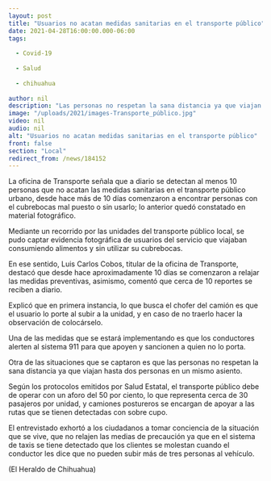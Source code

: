 ```yaml
---
layout: post
title: "Usuarios no acatan medidas sanitarias en el transporte público"
date: 2021-04-28T16:00:00.000-06:00
tags:
  
  - Covid-19
  
  - Salud
  
  - chihuahua
  
author: nil
description: "Las personas no respetan la sana distancia ya que viajan hasta dos personas en un mismo asiento"
image: "/uploads/2021/images-Transporte_público.jpg"
video: nil
audio: nil
alt: "Usuarios no acatan medidas sanitarias en el transporte público"
front: false
section: "Local"
redirect_from: /news/184152
---
```


La oficina de Transporte señala que a diario se detectan al menos 10 personas que no acatan las medidas sanitarias en el transporte público urbano, desde hace más de 10 días comenzaron a encontrar personas con el cubrebocas mal puesto o sin usarlo; lo anterior quedó constatado en material fotográfico.

Mediante un recorrido por las unidades del transporte público local, se pudo captar evidencia fotográfica de usuarios del servicio que viajaban consumiendo alimentos y sin utilizar su cubrebocas.

En ese sentido, Luis Carlos Cobos, titular de la oficina de Transporte, destacó que desde hace aproximadamente 10 días se comenzaron a relajar las medidas preventivas, asimismo, comentó que cerca de 10 reportes se reciben a diario.

Explicó que en primera instancia, lo que busca el chofer del camión es que el usuario lo porte al subir a la unidad, y en caso de no traerlo hacer la observación de colocárselo.

Una de las medidas que se estará implementando es que los conductores alerten al sistema 911 para que apoyen y sancionen a quien no lo porta.

Otra de las situaciones que se captaron es que las personas no respetan la sana distancia ya que viajan hasta dos personas en un mismo asiento.

Según los protocolos emitidos por Salud Estatal, el transporte público debe de operar con un aforo del 50 por ciento, lo que representa cerca de 30 pasajeros por unidad, y camiones postureros se encargan de apoyar a las rutas que se tienen detectadas con sobre cupo.

El entrevistado exhortó a los ciudadanos a tomar conciencia de la situación que se vive, que no relajen las medias de precaución ya que en el sistema de taxis se tiene detectado que los clientes se molestan cuando el conductor les dice que no pueden subir más de tres personas al vehículo.

(El Heraldo de Chihuahua)
